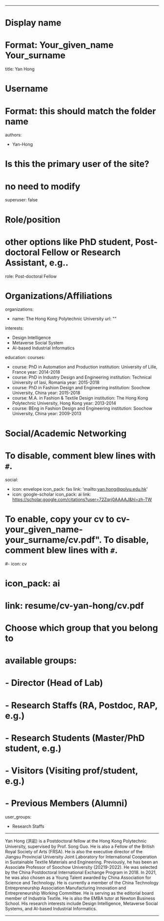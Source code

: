 
---
# Display name
# Format: Your_given_name Your_surname 
title: Yan Hong

# Username
# Format: this should match the folder name
authors:
- Yan-Hong

# Is this the primary user of the site?
# no need to modify 
superuser: false

# Role/position
# other options like PhD student, Post-doctoral Fellow or Research Assistant, e.g..
role: Post-doctoral Fellow

# Organizations/Affiliations
organizations:
- name: The Hong Kong Polytechnic University
  url: ""

interests:
- Design Intelligence
- Metaverse Social System
- AI-based Industrial Informatics

education:
  courses:
  - course: PhD in Automation and Production
    institution: University of Lille, France
    year: 2014-2018
  - course: PhD in Industry Design and Engineering
    institution: Technical University of Iasi, Romania
    year: 2015-2018
  - course: PhD in Fashion Design and Engineering
    institution: Soochow University, China
    year: 2015-2018
  - course: M.A. in Fashion & Textile Design
    institution: The Hong Kong Polytechnic University, Hong Kong
    year: 2013-2014
  - course: BEng in Fashion Design and Engineering
    institution: Soochow University, China
    year: 2009-2013

# Social/Academic Networking
# To disable, comment blew lines with `#`.
social:
- icon: envelope
  icon_pack: fas
  link: 'mailto:yan.hong@polyu.edu.hk'
- icon: google-scholar
  icon_pack: ai
  link: https://scholar.google.com/citations?user=72Zqrj0AAAAJ&hl=zh-TW


# To enable, copy your cv to cv-your_given_name-your_surname/cv.pdf". To disable, comment blew lines with `#`.
#- icon: cv
#  icon_pack: ai
#  link: resume/cv-yan-hong/cv.pdf

# Choose which group that you belong to
#  available groups:
#  - Director (Head of Lab)
#  - Research Staffs (RA, Postdoc, RAP, e.g.)
#  - Research Students (Master/PhD student, e.g.)
#  - Visitors (Visiting prof/student, e.g.)
#  - Previous Members (Alumni)
user_groups:
- Research Staffs
---

Yan Hong (洪岩) is a Postdoctoral fellow at the Hong Kong Polytechnic University, supervised by Prof. Song Guo. He is also a Fellow of the British Royal Society of Arts (FRSA). He is also the executive director of the Jiangsu Provincial University Joint Laboratory for International Cooperation in Sustainable Textile Materials and Engineering. Previously, he has been an Associate Professor of Soochow University (20219-2022). He was selected by the China Postdoctoral International Exchange Program in 2018. In 2021, he was also chosen as a Young Talent awarded by China Association for Science and Technology. He is currently a member of the China Technology Entrepreneurship Association Manufacturing Innovation and Entrepreneurship Working Committee. He is serving as the editorial board member of Industria Textile. He is also the EMBA tutor at Newton Business School. His research interests include Design Intelligence, Metaverse Social Systems, and AI-based Industrial Informatics.

---
